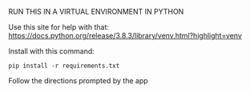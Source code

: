 RUN THIS IN A VIRTUAL ENVIRONMENT IN PYTHON

Use this site for help with that: https://docs.python.org/release/3.8.3/library/venv.html?highlight=venv

Install with this command:
```
pip install -r requirements.txt
```

Follow the directions prompted by the app